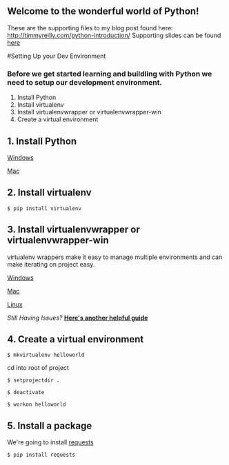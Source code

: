 ## Welcome to the wonderful world of Python!

These are the supporting files to my blog post found here: 
http://timmyreilly.com/python-introduction/ 
Supporting slides can be found [here](https://doc.co/MCeXQn)

#Setting Up your Dev Environment

### Before we get started learning and buildling with Python we need to setup our development environment. 

1. Install Python
2. Install virtualenv
3. Install virtualenvwrapper or virtualenvwrapper-win
4. Create a virtual environment 
 

## 1. Install Python

[Windows](http://timmyreilly.azurewebsites.net/python-pip-virtualenv-installation-on-windows/)

[Mac](http://docs.python-guide.org/en/latest/starting/install/osx/)


## 2. Install virtualenv

```
$ pip install virtualenv
```

## 3. Install virtualenvwrapper or virtualenvwrapper-win

virtualenv wrappers make it easy to manage multiple environments and can make iterating on project easy. 

[Windows](http://timmyreilly.azurewebsites.net/python-pip-virtualenv-installation-on-windows/)

[Mac](http://docs.python-guide.org/en/latest/dev/virtualenvs/)

[Linux](http://newcoder.io/begin/setup-your-machine/) 

_Still Having Issues?_ __[Here's another helpful guide](http://newcoder.io/begin/setup-your-machine/)__

## 4. Create a virtual environment

```
$ mkvirtualenv helloworld
```

cd into root of project

```
$ setprojectdir .

$ deactivate

$ workon helloworld
```

## 5. Install a package

We're going to install [requests](http://docs.python-requests.org/en/master/) 

```
$ pip install requests
```

